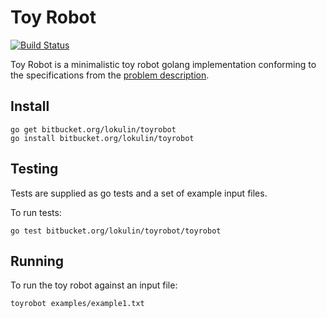 Toy Robot
=========

[![Build Status](https://travis-ci.org/lokulin/toyrobot.svg)](https://travis-ci.org/lokulin/toyrobot)

Toy Robot is a minimalistic toy robot golang implementation conforming to the specifications from the [problem description](PROBLEM.md).

Install
-------

```
go get bitbucket.org/lokulin/toyrobot
go install bitbucket.org/lokulin/toyrobot
```


Testing
-------

Tests are supplied as go tests and a set of example input files.

To run tests:

```
go test bitbucket.org/lokulin/toyrobot/toyrobot
```

Running
-------

To run the toy robot against an input file:

```
toyrobot examples/example1.txt
```
